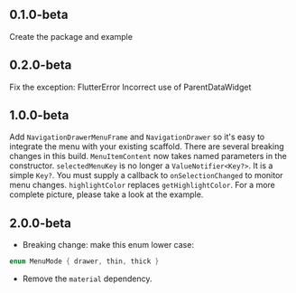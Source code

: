 ## 0.1.0-beta 
Create the package and example
## 0.2.0-beta 
Fix the exception: FlutterError Incorrect use of ParentDataWidget
## 1.0.0-beta 
Add `NavigationDrawerMenuFrame` and `NavigationDrawer` so it's easy to integrate the menu with your existing scaffold. There are several breaking changes in this build. `MenuItemContent` now takes named parameters in the constructor. `selectedMenuKey` is no longer a `ValueNotifier<Key?>`. It is a simple `Key?`. You must supply a callback to `onSelectionChanged` to monitor menu changes. `highlightColor` replaces `getHighlightColor`. For a more complete picture, please take a look at the example.
## 2.0.0-beta 
- Breaking change: make this enum lower case:
```dart
enum MenuMode { drawer, thin, thick }
```
- Remove the `material` dependency. 